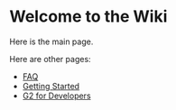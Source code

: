 # Welcome to the Wiki

Here is the main page.

Here are other pages:
* [FAQ](https://dprensha.github.io/testwiki/faq)
* [Getting Started](https://dprensha.github.io/testwiki/gettingStarted)
* [G2 for Developers](https://dprensha.github.io/testwiki/g2ForDevelopers)
